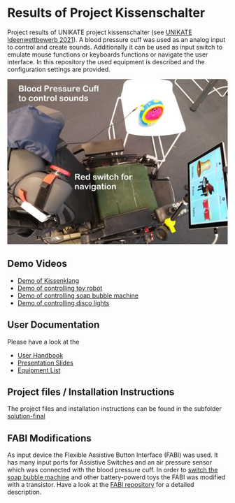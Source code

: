 # Results of Project Kissenschalter

Project results of UNIKATE project kissenschalter (see [UNIKATE Ideenwettbewerb 2021](https://www.behindertenrat.at/2021/12/unikate-ideenwettbewerb-2021/)). A blood pressure cuff was used as an analog input to control and create sounds. Additionally it can be used as input switch to emulate mouse functions or keyboards functions or navigate the user interface. In this repository the used equipment is described and the configuration settings are provided. 

![blood pressure cuff as switch](./solution-final/doc/IMG_20210701_130605160_beschriftet.jpg)

## Demo Videos

* [Demo of Kissenklang](https://youtu.be/5d4WYjJhgug)
* [Demo of controlling toy robot](https://youtu.be/9z9Q-3h2CdI)
* [Demo of controlling soap bubble machine](https://youtu.be/aatYWlpXNeQ)
* [Demo of controlling disco lights](https://youtu.be/Mp3Usqg8MDo)

## User Documentation

Please have a look at the
* [User Handbook](./solution-final/doc/Benutzerhandbuch-UNIKATE-Projekt-Kissenschalter-en-US.pdf)
* [Presentation Slides](./solution-final/doc/Projekt%20Kissenschalter-UNIKATEWS2020-20210916-en-US.pdf)
* [Equipment List](./solution-final/doc/UNIKATE_Equipment_Liste.pdf)

## Project files / Installation Instructions

The project files and installation instructions can be found in the subfolder [solution-final](solution-final/)

## FABI Modifications

As input device the Flexible Assistive Button Interface (FABI) was used. It has many input ports for Assistive Switches and an air pressure sensor which was connected with the blood pressure cuff.
In order to [switch the soap bubble machine](https://youtu.be/aatYWlpXNeQ) and other battery-powerd toys the FABI was modified with a transistor. Have a look at the [FABI repository](https://github.com/asterics/FABI/tree/deinhofer/switching-output-port#fabi-switching-output-port-branch) for a detailed description.
